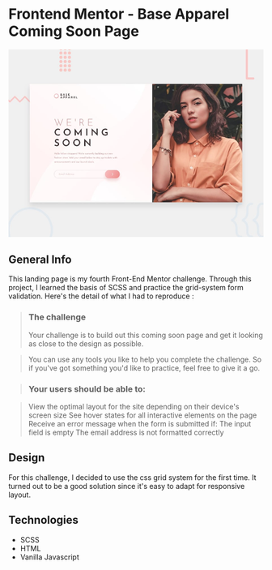 # Frontend Mentor - Base Apparel Coming Soon Page

![Design preview for the Base Apparel coming soon page coding challenge](./design/desktop-preview.jpg)

## General Info
This landing page is my fourth Front-End Mentor challenge. Through this project, I learned the basis of SCSS and practice the grid-system form validation. Here's the detail of what I had to reproduce : 

> ### The challenge
> Your challenge is to build out this coming soon page and get it looking as close to the design as possible.

> You can use any tools you like to help you complete the challenge. So if you've got something you'd like to practice, feel free to give it a go.

> ### Your users should be able to:

> View the optimal layout for the site depending on their device's screen size
> See hover states for all interactive elements on the page
> Receive an error message when the form is submitted if:
> The input field is empty
> The email address is not formatted correctly


## Design
For this challenge, I decided to use the css grid system for the first time. It turned out to be a good solution since it's easy to adapt for responsive layout. 

## Technologies
* SCSS
* HTML
* Vanilla Javascript


